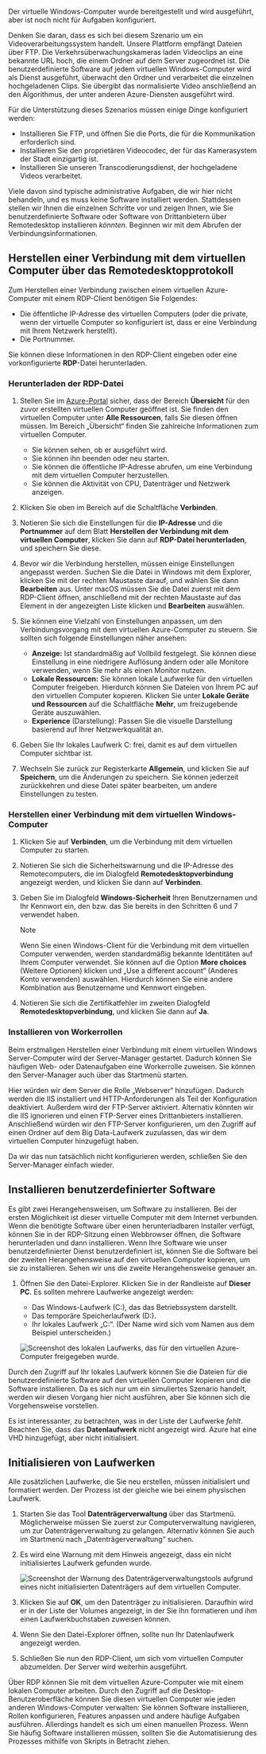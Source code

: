 Der virtuelle Windows-Computer wurde bereitgestellt und wird ausgeführt, aber ist noch nicht für Aufgaben konfiguriert.

Denken Sie daran, dass es sich bei diesem Szenario um ein Videoverarbeitungssystem handelt. Unsere Plattform empfängt Dateien über FTP. Die Verkehrsüberwachungskameras laden Videoclips an eine bekannte URL hoch, die einem Ordner auf dem Server zugeordnet ist. Die benutzerdefinierte Software auf jedem virtuellen Windows-Computer wird als Dienst ausgeführt, überwacht den Ordner und verarbeitet die einzelnen hochgeladenen Clips. Sie übergibt das normalisierte Video anschließend an den Algorithmus, der unter anderen Azure-Diensten ausgeführt wird.

Für die Unterstützung dieses Szenarios müssen einige Dinge konfiguriert werden:

- Installieren Sie FTP, und öffnen Sie die Ports, die für die Kommunikation erforderlich sind.
- Installieren Sie den proprietären Videocodec, der für das Kamerasystem der Stadt einzigartig ist.
- Installieren Sie unseren Transcodierungsdienst, der hochgeladene Videos verarbeitet.

Viele davon sind typische administrative Aufgaben, die wir hier nicht behandeln, und es muss keine Software installiert werden. Stattdessen stellen wir Ihnen die einzelnen Schritte vor und zeigen Ihnen, wie Sie benutzerdefinierte Software oder Software von Drittanbietern über Remotedesktop installieren _könnten_. Beginnen wir mit dem Abrufen der Verbindungsinformationen.

## <a name="connect-to-the-vm-with-remote-desktop-protocol"></a>Herstellen einer Verbindung mit dem virtuellen Computer über das Remotedesktopprotokoll

Zum Herstellen einer Verbindung zwischen einem virtuellen Azure-Computer mit einem RDP-Client benötigen Sie Folgendes:

- Die öffentliche IP-Adresse des virtuellen Computers (oder die private, wenn der virtuelle Computer so konfiguriert ist, dass er eine Verbindung mit Ihrem Netzwerk herstellt).
- Die Portnummer.

Sie können diese Informationen in den RDP-Client eingeben oder eine vorkonfigurierte **RDP**-Datei herunterladen.

### <a name="download-the-rdp-file"></a>Herunterladen der RDP-Datei

1. Stellen Sie im [Azure-Portal](https://portal.azure.com/learn.docs.microsoft.com?azure-portal=true) sicher, dass der Bereich **Übersicht** für den zuvor erstellten virtuellen Computer geöffnet ist. Sie finden den virtuellen Computer unter **Alle Ressourcen**, falls Sie diesen öffnen müssen. Im Bereich „Übersicht“ finden Sie zahlreiche Informationen zum virtuellen Computer.

    - Sie können sehen, ob er ausgeführt wird.
    - Sie können ihn beenden oder neu starten.
    - Sie können die öffentliche IP-Adresse abrufen, um eine Verbindung mit dem virtuellen Computer herzustellen.
    - Sie können die Aktivität von CPU, Datenträger und Netzwerk anzeigen.

1. Klicken Sie oben im Bereich auf die Schaltfläche **Verbinden**.

1. Notieren Sie sich die Einstellungen für die **IP-Adresse** und die **Portnummer** auf dem Blatt **Herstellen der Verbindung mit dem virtuellen Computer**, klicken Sie dann auf **RDP-Datei herunterladen**, und speichern Sie diese.

1. Bevor wir die Verbindung herstellen, müssen einige Einstellungen angepasst werden. Suchen Sie die Datei in Windows mit dem Explorer, klicken Sie mit der rechten Maustaste darauf, und wählen Sie dann **Bearbeiten** aus. Unter macOS müssen Sie die Datei zuerst mit dem RDP-Client öffnen, anschließend mit der rechten Maustaste auf das Element in der angezeigten Liste klicken und **Bearbeiten** auswählen.

1. Sie können eine Vielzahl von Einstellungen anpassen, um den Verbindungsvorgang mit dem virtuellen Azure-Computer zu steuern. Sie sollten sich folgende Einstellungen näher ansehen:

    - **Anzeige:** Ist standardmäßig auf Vollbild festgelegt. Sie können diese Einstellung in eine niedrigere Auflösung ändern oder alle Monitore verwenden, wenn Sie mehr als einen Monitor nutzen.
    - **Lokale Ressourcen:** Sie können lokale Laufwerke für den virtuellen Computer freigeben. Hierdurch können Sie Dateien von Ihrem PC auf den virtuellen Computer kopieren. Klicken Sie unter **Lokale Geräte und Ressourcen** auf die Schaltfläche **Mehr**, um freizugebende Geräte auszuwählen.
    - **Experience** (Darstellung): Passen Sie die visuelle Darstellung basierend auf Ihrer Netzwerkqualität an.

1. Geben Sie Ihr lokales Laufwerk C: frei, damit es auf dem virtuellen Computer sichtbar ist.

1. Wechseln Sie zurück zur Registerkarte **Allgemein**, und klicken Sie auf **Speichern**, um die Änderungen zu speichern. Sie können jederzeit zurückkehren und diese Datei später bearbeiten, um andere Einstellungen zu testen.

### <a name="connect-to-the-windows-vm"></a>Herstellen einer Verbindung mit dem virtuellen Windows-Computer

1. Klicken Sie auf **Verbinden**, um die Verbindung mit dem virtuellen Computer zu starten.

1. Notieren Sie sich die Sicherheitswarnung und die IP-Adresse des Remotecomputers, die im Dialogfeld **Remotedesktopverbindung** angezeigt werden, und klicken Sie dann auf **Verbinden**.

1. Geben Sie im Dialogfeld **Windows-Sicherheit** Ihren Benutzernamen und Ihr Kennwort ein, den bzw. das Sie bereits in den Schritten 6 und 7 verwendet haben.

    > [!NOTE]
    > Wenn Sie einen Windows-Client für die Verbindung mit dem virtuellen Computer verwenden, werden standardmäßig bekannte Identitäten auf Ihrem Computer verwendet. Sie können auf die Option **More choices** (Weitere Optionen) klicken und „Use a different account“ (Anderes Konto verwenden) auswählen. Hierdurch können Sie eine andere Kombination aus Benutzername und Kennwort eingeben.

1. Notieren Sie sich die Zertifikatfehler im zweiten Dialogfeld **Remotedesktopverbindung**, und klicken Sie dann auf **Ja**.

### <a name="install-worker-roles"></a>Installieren von Workerrollen

Beim erstmaligen Herstellen einer Verbindung mit einem virtuellen Windows Server-Computer wird der Server-Manager gestartet. Dadurch können Sie häufigen Web- oder Datenaufgaben eine Workerrolle zuweisen. Sie können den Server-Manager auch über das Startmenü starten.

Hier würden wir dem Server die Rolle „Webserver“ hinzufügen. Dadurch werden die IIS installiert und HTTP-Anforderungen als Teil der Konfiguration deaktiviert. Außerdem wird der FTP-Server aktiviert. Alternativ könnten wir die IIS ignorieren und einen FTP-Server eines Drittanbieters installieren. Anschließend würden wir den FTP-Server konfigurieren, um den Zugriff auf einen Ordner auf dem Big Data-Laufwerk zuzulassen, das wir dem virtuellen Computer hinzugefügt haben.

Da wir das nun tatsächlich nicht konfigurieren werden, schließen Sie den Server-Manager einfach wieder.

## <a name="install-custom-software"></a>Installieren benutzerdefinierter Software

Es gibt zwei Herangehensweisen, um Software zu installieren. Bei der ersten Möglichkeit ist dieser virtuelle Computer mit dem Internet verbunden. Wenn die benötigte Software über einen herunterladbaren Installer verfügt, können Sie in der RDP-Sitzung einen Webbrowser öffnen, die Software herunterladen und dann installieren. Wenn Ihre Software wie unser benutzerdefinierter Dienst benutzerdefiniert ist, können Sie die Software bei der zweiten Herangehensweise auf den virtuellen Computer kopieren, um sie zu installieren. Sehen wir uns die zweite Herangehensweise genauer an.

1. Öffnen Sie den Datei-Explorer. Klicken Sie in der Randleiste auf **Dieser PC**. Es sollten mehrere Laufwerke angezeigt werden:

    - Das Windows-Laufwerk (C:), das das Betriebssystem darstellt.
    - Das temporäre Speicherlaufwerk (D:).
    - Ihr lokales Laufwerk „C:“. (Der Name wird sich vom Namen aus dem Beispiel unterscheiden.)

    ![Screenshot des lokalen Laufwerks, das für den virtuellen Azure-Computer freigegeben wurde.](../media/6-drive-list.png)

Durch den Zugriff auf Ihr lokales Laufwerk können Sie die Dateien für die benutzerdefinierte Software auf den virtuellen Computer kopieren und die Software installieren. Da es sich nur um ein simuliertes Szenario handelt, werden wir diesen Vorgang hier nicht ausführen, aber Sie können sich die Vorgehensweise vorstellen.

Es ist interessanter, zu betrachten, was in der Liste der Laufwerke _fehlt_. Beachten Sie, dass das **Datenlaufwerk** nicht angezeigt wird. Azure hat eine VHD hinzugefügt, aber nicht initialisiert.

## <a name="initialize-data-disks"></a>Initialisieren von Laufwerken

Alle zusätzlichen Laufwerke, die Sie neu erstellen, müssen initialisiert und formatiert werden. Der Prozess ist der gleiche wie bei einem physischen Laufwerk.

1. Starten Sie das Tool **Datenträgerverwaltung** über das Startmenü. Möglicherweise müssen Sie zuerst zur Computerverwaltung navigieren, um zur Datenträgerverwaltung zu gelangen. Alternativ können Sie auch im Startmenü nach „Datenträgerverwaltung“ suchen.

1. Es wird eine Warnung mit dem Hinweis angezeigt, dass ein nicht initialisiertes Laufwerk gefunden wurde.

    ![Screenshot der Warnung des Datenträgerverwaltungstools aufgrund eines nicht initialisierten Datenträgers auf dem virtuellen Computer.](../media/6-disk-management.png)

1. Klicken Sie auf **OK**, um den Datenträger zu initialisieren. Daraufhin wird er in der Liste der Volumes angezeigt, in der Sie ihn formatieren und ihm einen Laufwerkbuchstaben zuweisen können.

1. Wenn Sie den Datei-Explorer öffnen, sollte nun Ihr Datenlaufwerk angezeigt werden.

1. Schließen Sie nun den RDP-Client, um sich vom virtuellen Computer abzumelden. Der Server wird weiterhin ausgeführt.

Über RDP können Sie mit dem virtuellen Azure-Computer wie mit einem lokalen Computer arbeiten. Durch den Zugriff auf die Desktop-Benutzeroberfläche können Sie diesen virtuellen Computer wie jeden anderen Windows-Computer verwalten: Sie können Software installieren, Rollen konfigurieren, Features anpassen und andere häufige Aufgaben ausführen. Allerdings handelt es sich um einen manuellen Prozess. Wenn Sie häufig Software installieren müssen, sollten Sie die Automatisierung des Prozesses mithilfe von Skripts in Betracht ziehen.